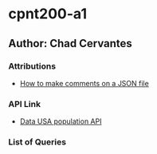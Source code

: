 # cpnt200-a1

## Author: Chad Cervantes

### Attributions

- [How to make comments on a JSON file](https://www.freecodecamp.org/news/comments-in-json/)

### API Link

- [Data USA population API](https://datausa.io/api/data?drilldowns=Nation&measures=Population)

### List of Queries